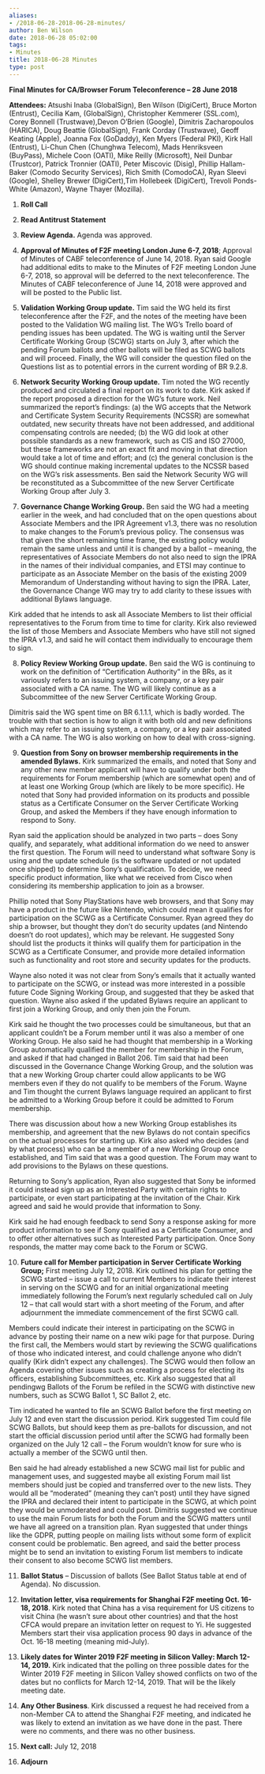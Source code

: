 ```yaml
---
aliases:
- /2018-06-28-2018-06-28-minutes/
author: Ben Wilson
date: 2018-06-28 05:02:00
tags:
- Minutes
title: 2018-06-28 Minutes
type: post
---
```


**Final Minutes for CA/Browser Forum Teleconference – 28 June 2018**

**Attendees:** Atsushi Inaba (GlobalSign), Ben Wilson (DigiCert), Bruce Morton (Entrust), Cecilia Kam, (GlobalSign), Christopher Kemmerer (SSL.com), Corey Bonnell (Trustwave),Devon O’Brien (Google), Dimitris Zacharopoulos (HARICA), Doug Beattie (GlobalSign), Frank Corday (Trustwave), Geoff Keating (Apple), Joanna Fox (GoDaddy), Ken Myers (Federal PKI), Kirk Hall (Entrust), Li-Chun Chen (Chunghwa Telecom), Mads Henriksveen (BuyPass), Michele Coon (OATI), Mike Reilly (Microsoft), Neil Dunbar (Trustcor), Patrick Tronnier (OATI), Peter Miscovic (Disig), Phillip Hallam-Baker (Comodo Security Services), Rich Smith (ComodoCA), Ryan Sleevi (Google), Shelley Brewer (DigiCert),Tim Hollebeek (DigiCert), Trevoli Ponds-White (Amazon), Wayne Thayer (Mozilla).

1. **Roll Call**

1. **Read Antitrust Statement**

1. **Review Agenda.** Agenda was approved.

1. **Approval of Minutes of F2F meeting London June 6-7, 2018**; Approval of Minutes of CABF teleconference of June 14, 2018. Ryan said Google had additional edits to make to the Minutes of F2F meeting London June 6-7, 2018, so approval will be deferred to the next teleconference. The Minutes of CABF teleconference of June 14, 2018 were approved and will be posted to the Public list.

1. **Validation Working Group update.** Tim said the WG held its first teleconference after the F2F, and the notes of the meeting have been posted to the Validation WG mailing list. The WG’s Trello board of pending issues has been updated. The WG is waiting until the Server Certificate Working Group (SCWG) starts on July 3, after which the pending Forum ballots and other ballots will be filed as SCWG ballots and will proceed. Finally, the WG will consider the question filed on the Questions list as to potential errors in the current wording of BR 9.2.8.

1. **Network Security Working Group update.** Tim noted the WG recently produced and circulated a final report on its work to date. Kirk asked if the report proposed a direction for the WG’s future work. Neil summarized the report’s findings: (a) the WG accepts that the Network and Certificate System Security Requirements (NCSSR) are somewhat outdated, new security threats have not been addressed, and additional compensating controls are needed; (b) the WG did look at other possible standards as a new framework, such as CIS and ISO 27000, but these frameworks are not an exact fit and moving in that direction would take a lot of time and effort; and (c) the general conclusion is the WG should continue making incremental updates to the NCSSR based on the WG’s risk assessments. Ben said the Network Security WG will be reconstituted as a Subcommittee of the new Server Certificate Working Group after July 3.

1. **Governance Change Working Group.** Ben said the WG had a meeting earlier in the week, and had concluded that on the open questions about Associate Members and the IPR Agreement v1.3, there was no resolution to make changes to the Forum’s previous policy. The consensus was that given the short remaining time frame, the existing policy would remain the same unless and until it is changed by a ballot – meaning, the representatives of Associate Members do not also need to sign the IPRA in the names of their individual companies, and ETSI may continue to participate as an Associate Member on the basis of the existing 2009 Memorandum of Understanding without having to sign the IPRA. Later, the Governance Change WG may try to add clarity to these issues with additional Bylaws language.

Kirk added that he intends to ask all Associate Members to list their official representatives to the Forum from time to time for clarity. Kirk also reviewed the list of those Members and Associate Members who have still not signed the IPRA v1.3, and said he will contact them individually to encourage them to sign.

8. **Policy Review Working Group update.** Ben said the WG is continuing to work on the definition of “Certification Authority” in the BRs, as it variously refers to an issuing system, a company, or a key pair associated with a CA name. The WG will likely continue as a Subcommittee of the new Server Certificate Working Group.

Dimitris said the WG spent time on BR 6.1.1.1, which is badly worded. The trouble with that section is how to align it with both old and new definitions which may refer to an issuing system, a company, or a key pair associated with a CA name. The WG is also working on how to deal with cross-signing.

9. **Question from Sony on browser membership requirements in the amended Bylaws.** Kirk summarized the emails, and noted that Sony and any other new member applicant will have to qualify under both the requirements for Forum membership (which are somewhat open) and of at least one Working Group (which are likely to be more specific). He noted that Sony had provided information on its products and possible status as a Certificate Consumer on the Server Certificate Working Group, and asked the Members if they have enough information to respond to Sony.

Ryan said the application should be analyzed in two parts – does Sony qualify, and separately, what additional information do we need to answer the first question. The Forum will need to understand what software Sony is using and the update schedule (is the software updated or not updated once shipped) to determine Sony’s qualification. To decide, we need specific product information, like what we received from Cisco when considering its membership application to join as a browser.

Phillip noted that Sony PlayStations have web browsers, and that Sony may have a product in the future like Nintendo, which could mean it qualifies for participation on the SCWG as a Certificate Consumer. Ryan agreed they do ship a browser, but thought they don’t do security updates (and Nintendo doesn’t do root updates), which may be relevant. He suggested Sony should list the products it thinks will qualify them for participation in the SCWG as a Certificate Consumer, and provide more detailed information such as functionality and root store and security updates for the products.

Wayne also noted it was not clear from Sony’s emails that it actually wanted to participate on the SCWG, or instead was more interested in a possible future Code Signing Working Group, and suggested that they be asked that question. Wayne also asked if the updated Bylaws require an applicant to first join a Working Group, and only then join the Forum.

Kirk said he thought the two processes could be simultaneous, but that an applicant couldn’t be a Forum member until it was also a member of one Working Group. He also said he had thought that membership in a Working Group automatically qualified the member for membership in the Forum, and asked if that had changed in Ballot 206. Tim said that had been discussed in the Governance Change Working Group, and the solution was that a new Working Group charter could allow applicants to be WG members even if they do not qualify to be members of the Forum. Wayne and Tim thought the current Bylaws language required an applicant to first be admitted to a Working Group before it could be admitted to Forum membership.

There was discussion about how a new Working Group establishes its membership, and agreement that the new Bylaws do not contain specifics on the actual processes for starting up. Kirk also asked who decides (and by what process) who can be a member of a new Working Group once established, and Tim said that was a good question. The Forum may want to add provisions to the Bylaws on these questions.

Returning to Sony’s application, Ryan also suggested that Sony be informed it could instead sign up as an Interested Party with certain rights to participate, or even start participating at the invitation of the Chair. Kirk agreed and said he would provide that information to Sony.

Kirk said he had enough feedback to send Sony a response asking for more product information to see if Sony qualified as a Certificate Consumer, and to offer other alternatives such as Interested Party participation. Once Sony responds, the matter may come back to the Forum or SCWG.

10. **Future call for Member participation in Server Certificate Working Group;** First meeting July 12, 2018. Kirk outlined his plan for getting the SCWG started – issue a call to current Members to indicate their interest in serving on the SCWG and for an initial organizational meeting immediately following the Forum’s next regularly scheduled call on July 12 – that call would start with a short meeting of the Forum, and after adjournment the immediate commencement of the first SCWG call.

Members could indicate their interest in participating on the SCWG in advance by posting their name on a new wiki page for that purpose. During the first call, the Members would start by reviewing the SCWG qualifications of those who indicated interest, and could challenge anyone who didn’t qualify (Kirk didn’t expect any challenges). The SCWG would then follow an Agenda covering other issues such as creating a process for electing its officers, establishing Subcommittees, etc. Kirk also suggested that all pendingwg Ballots of the Forum be refiled in the SCWG with distinctive new numbers, such as SCWG Ballot 1, SC Ballot 2, etc.

Tim indicated he wanted to file an SCWG Ballot before the first meeting on July 12 and even start the discussion period. Kirk suggested Tim could file SCWG Ballots, but should keep them as pre-ballots for discussion, and not start the official discussion period until after the SCWG had formally been organized on the July 12 call – the Forum wouldn’t know for sure who is actually a member of the SCWG until then.

Ben said he had already established a new SCWG mail list for public and management uses, and suggested maybe all existing Forum mail list members should just be copied and transferred over to the new lists. They would all be “moderated” (meaning they can’t post) until they have signed the IPRA and declared their intent to participate in the SCWG, at which point they would be unmoderated and could post. Dimitris suggested we continue to use the main Forum lists for both the Forum and the SCWG matters until we have all agreed on a transition plan. Ryan suggested that under things like the GDPR, putting people on mailing lists without some form of explicit consent could be problematic. Ben agreed, and said the better process might be to send an invitation to existing Forum list members to indicate their consent to also become SCWG list members.

11. **Ballot Status** – Discussion of ballots (See Ballot Status table at end of Agenda). No discussion.

01. **Invitation letter, visa requirements for Shanghai F2F meeting Oct. 16-18, 2018**. Kirk noted that China has a visa requirement for US citizens to visit China (he wasn’t sure about other countries) and that the host CFCA would prepare an invitation letter on request to Yi. He suggested Members start their visa application process 90 days in advance of the Oct. 16-18 meeting (meaning mid-July).

01. **Likely dates for Winter 2019 F2F meeting in Silicon Valley: March 12-14, 2019.** Kirk indicated that the polling on three possible dates for the Winter 2019 F2F meeting in Silicon Valley showed conflicts on two of the dates but no conflicts for March 12-14, 2019. That will be the likely meeting date.

01. **Any Other Business**. Kirk discussed a request he had received from a non-Member CA to attend the Shanghai F2F meeting, and indicated he was likely to extend an invitation as we have done in the past. There were no comments, and there was no other business.

01. **Next call:** July 12, 2018

01. **Adjourn**